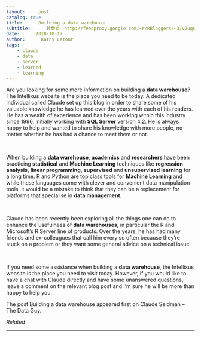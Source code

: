 ```yaml
---
layout:     post
catalog: true
title:      Building a data warehouse
subtitle:      转载自：http://feedproxy.google.com/~r/RBloggers/~3/v2uqs4PYqfo/
date:      2018-10-17
author:      Kathy Latour
tags:
    - claude
    - data
    - server
    - learned
    - learning
---
```






Are you looking for some more information on building a **data warehouse**? The Intellixus website is the place you need to be today. A dedicated individual called Claude set up this blog in order to share some of his valuable knowledge he has learned over the years with each of his readers. He has a wealth of experience and has been working within this industry since 1996, initially working with **SQL Server** version 4.2. He is always happy to help and wanted to share his knowledge with more people, no matter whether he has had a chance to meet them or not.

 

When building a **data warehouse**, **academics** and **researchers** have been practicing **statistical** and **Machine Learning** techniques like **regression analysis**, **linear programming**, **supervised** and **unsupervised learning** for a long time. R and Python are top class tools for **Machine Learning** and while these languages come with clever and convenient data manipulation tools, it would be a mistake to think that they can be a replacement for platforms that specialise in **data management**.

 

Claude has been recently been exploring all the things one can do to enhance the usefulness of **data warehouses**, in particular the R and Microsoft’s R Server line of products. Over the years, he has had many friends and ex-colleagues that call him every so often because they’re stuck on a problem or they want some general advice on a technical issue. 

 

If you need some assistance when building a **data warehouse**, the Intellixus website is the place you need to visit today. However, if you would like to have a chat with Claude directly and have some unanswered questions, leave a comment on the relevant blog post and I’m sure he will be more than happy to help you.

The post Building a data warehouse appeared first on Claude Seidman – The Data Guy.


*Related*








---
